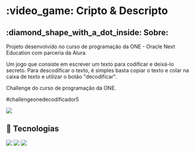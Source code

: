 <h1> :video_game: Cripto & Descripto</h1>

<h2> :diamond_shape_with_a_dot_inside: Sobre: </h2>
<p>Projeto desenvolvido no curso de programação da ONE - Oracle Next Education com parceria da Alura.</p>
<p> Um jogo  que consiste em escrever um texto para codificar e deixá-lo secreto. 
Para descodificar o texto, é simples basta copiar o texto e colar na caixa de texto e utilizar o botão "decodificar". 
  
Challenge do curso de programação da ONE.

#challengeonedecodificador5
</p>
<div>
  <img src="[![badge-challenge-one.png](https://i.postimg.cc/s1djKCmD/badge-challenge-one.png)](https://postimg.cc/cthG4jPV)"
</div>

## :rocket: Tecnologias
<div>
  <img src="https://img.shields.io/badge/HTML-239120?style=for-the-badge&logo=html5&logoColor=white">
  <img src="https://img.shields.io/badge/CSS-239120?&style=for-the-badge&logo=css3&logoColor=white">
  <img src="https://img.shields.io/badge/JavaScript-F7DF1E?style=for-the-badge&logo=javascript&logoColor=black">
</div>
